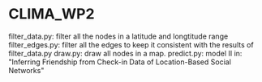 # CLIMA_WP2
filter_data.py: filter all the nodes in a latitude and longtitude range
filter_edges.py: filter all the edges to keep it consistent with the results of filter_data.py
draw.py: draw all nodes in a map.
predict.py: model II in: "Inferring Friendship from Check-in Data of Location-Based Social Networks"
